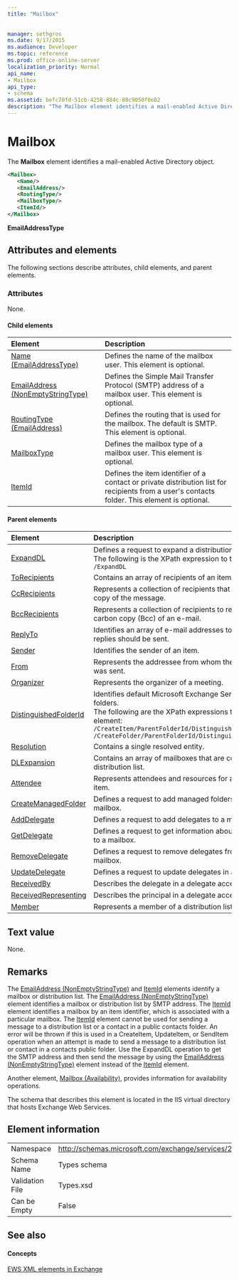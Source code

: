 ```yaml
---
title: "Mailbox"
 
 
manager: sethgros
ms.date: 9/17/2015
ms.audience: Developer
ms.topic: reference
ms.prod: office-online-server
localization_priority: Normal
api_name:
- Mailbox
api_type:
- schema
ms.assetid: befc70fd-51cb-4258-884c-80c9050f0e82
description: "The Mailbox element identifies a mail-enabled Active Directory object."
---
```


# Mailbox

The **Mailbox** element identifies a mail-enabled Active Directory object. 
  
```XML
<Mailbox>
   <Name/>
   <EmailAddress/>
   <RoutingType/>
   <MailboxType/>
   <ItemId/>
</Mailbox>
```

 **EmailAddressType**
## Attributes and elements

The following sections describe attributes, child elements, and parent elements.
  
### Attributes

None.
  
#### Child elements

|**Element**|**Description**|
|:-----|:-----|
|[Name (EmailAddressType)](name-emailaddresstype.md) <br/> |Defines the name of the mailbox user. This element is optional.  <br/> |
|[EmailAddress (NonEmptyStringType)](emailaddress-nonemptystringtype.md) <br/> |Defines the Simple Mail Transfer Protocol (SMTP) address of a mailbox user. This element is optional.  <br/> |
|[RoutingType (EmailAddress)](routingtype-emailaddress.md) <br/> |Defines the routing that is used for the mailbox. The default is SMTP. This element is optional.  <br/> |
|[MailboxType](mailboxtype.md) <br/> |Defines the mailbox type of a mailbox user. This element is optional.  <br/> |
|[ItemId](itemid.md) <br/> |Defines the item identifier of a contact or private distribution list for recipients from a user's contacts folder. This element is optional.  <br/> |
   
#### Parent elements

|**Element**|**Description**|
|:-----|:-----|
|[ExpandDL](expanddl.md) <br/> |Defines a request to expand a distribution list.  <br/> The following is the XPath expression to this element: ` /ExpandDL ` <br/> |
|[ToRecipients](torecipients.md) <br/> |Contains an array of recipients of an item.  <br/> |
|[CcRecipients](ccrecipients.md) <br/> |Represents a collection of recipients that will receive a copy of the message.  <br/> |
|[BccRecipients](bccrecipients.md) <br/> |Represents a collection of recipients to receive a blind carbon copy (Bcc) of an e-mail.  <br/> |
|[ReplyTo](replyto.md) <br/> |Identifies an array of e-mail addresses to which replies should be sent.  <br/> |
|[Sender](sender.md) <br/> |Identifies the sender of an item.  <br/> |
|[From](from.md) <br/> |Represents the addressee from whom the message was sent.  <br/> |
|[Organizer](organizer.md) <br/> |Represents the organizer of a meeting.  <br/> |
|[DistinguishedFolderId](distinguishedfolderid.md) <br/> | Identifies default Microsoft Exchange Server 2007 folders.  <br/>  The following are the XPath expressions to this element:  <br/>  `/CreateItem/ParentFolderId/DistinguishedFolderId` <br/>  `/CreateFolder/ParentFolderId/DistinguishedFolderId` <br/> |
|[Resolution](resolution.md) <br/> |Contains a single resolved entity.  <br/> |
|[DLExpansion](dlexpansion.md) <br/> |Contains an array of mailboxes that are contained in a distribution list.  <br/> |
|[Attendee](attendee.md) <br/> |Represents attendees and resources for a calendar item.  <br/> |
|[CreateManagedFolder](createmanagedfolder.md) <br/> |Defines a request to add managed folders to a mailbox.  <br/> |
|[AddDelegate](adddelegate.md) <br/> |Defines a request to add delegates to a mailbox.  <br/> |
|[GetDelegate](getdelegate.md) <br/> |Defines a request to get information about delegates to a mailbox.  <br/> |
|[RemoveDelegate](removedelegate.md) <br/> |Defines a request to remove delegates from a mailbox.  <br/> |
|[UpdateDelegate](updatedelegate.md) <br/> |Defines a request to update delegates in a mailbox.  <br/> |
|[ReceivedBy](receivedby.md) <br/> |Describes the delegate in a delegate access scenario.  <br/> |
|[ReceivedRepresenting](receivedrepresenting.md) <br/> |Describes the principal in a delegate access scenario.  <br/> |
|[Member](member-ex15websvcsotherref.md) <br/> |Represents a member of a distribution list.  <br/> |
   
## Text value

None.
  
## Remarks

The [EmailAddress (NonEmptyStringType)](emailaddress-nonemptystringtype.md) and [ItemId](itemid.md) elements identify a mailbox or distribution list. The [EmailAddress (NonEmptyStringType)](emailaddress-nonemptystringtype.md) element identifies a mailbox or distribution list by SMTP address. The [ItemId](itemid.md) element identifies a mailbox by an item identifier, which is associated with a particular mailbox. The [ItemId](itemid.md) element cannot be used for sending a message to a distribution list or a contact in a public contacts folder. An error will be thrown if this is used in a CreateItem, UpdateItem, or SendItem operation when an attempt is made to send a message to a distribution list or contact in a contacts public folder. Use the ExpandDL operation to get the SMTP address and then send the message by using the [EmailAddress (NonEmptyStringType)](emailaddress-nonemptystringtype.md) element instead of the [ItemId](itemid.md) element. 
  
Another element, [Mailbox (Availability)](mailbox-availability.md), provides information for availability operations. 
  
The schema that describes this element is located in the IIS virtual directory that hosts Exchange Web Services.
  
## Element information

|||
|:-----|:-----|
|Namespace  <br/> |http://schemas.microsoft.com/exchange/services/2006/types  <br/> |
|Schema Name  <br/> |Types schema  <br/> |
|Validation File  <br/> |Types.xsd  <br/> |
|Can be Empty  <br/> |False  <br/> |
   
## See also

#### Concepts

[EWS XML elements in Exchange](ews-xml-elements-in-exchange.md)


